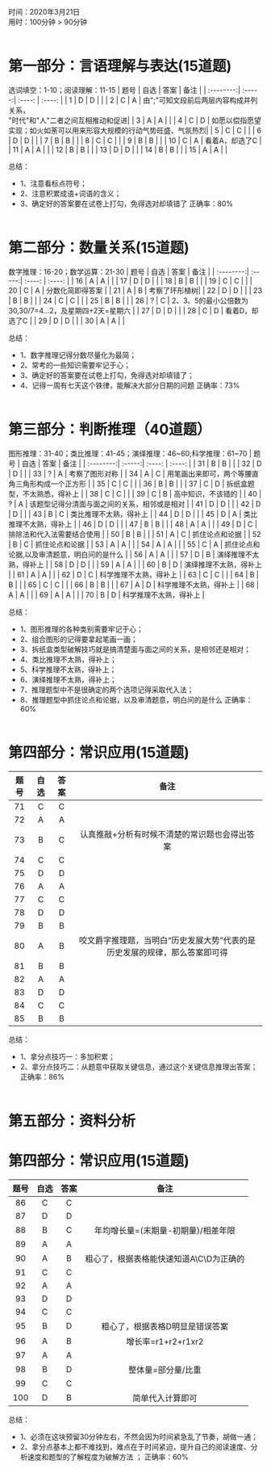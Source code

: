 时间：2020年3月21日<br>
用时：100分钟 > 90分钟<br><br>

# 第一部分：言语理解与表达(15道题)
选词填空：1-10；阅读理解：11-15
| 题号      | 自选    |  答案  |  备注   |
| :--------:| :-----:| :----: | :----:  |
| 1         | D      |   D    |         |
| 2         | C      |   A    | 由";"可知文段前后两层内容构成并列关系，<br>"时代"和"人"二者之间互相推动和促进|
| 3         | A      |   A    |         |
| 4         | C      |   D    | 如愿以偿指愿望实现；如火如荼可以用来形容大规模的行动气势旺盛、气氛热烈|
| 5         | C      |   C    |         |
| 6         | D      |   D    |         |
| 7         | B      |   B    |         |
| 8         | C      |   C    |         |
| 9         | B      |   B    |         |
| 10        | C      |   A    | 看着A，却选了C |
| 11        | A      |   A    |         |
| 12        | B      |   B    |         |
| 13        | D      |   D    |         |
| 14        | B      |   B    |         |
| 15        | A      |   A    |         |

总结：
- 1、注意看标点符号；
- 2、注意积累成语+词语的含义；
- 3、确定好的答案要在试卷上打勾，免得选对却填错了
正确率：80%<br><br>

# 第二部分：数量关系(15道题)
数字推理：16-20；数学运算：21-30
| 题号      | 自选    |  答案  |  备注   |
| :--------:| :-----:| :----: | :----:  |
| 16        | A      |   A    |         |
| 17        | D      |   D    |         |
| 18        | B      |   B    |         |
| 19        | C      |   C    |         |
| 20        | C      |   A    | 分数化简即得答案 |
| 21        | A      |   B    | 考察了环形植树|
| 22        | D      |   D    |         |
| 23        | B      |   B    |         |
| 24        | C      |   C    |         |
| 25        | B      |   B    |          |
| 26        | ?      |   C    | 2、3、5的最小公倍数为30,30/7=4...2，及星期四+2天=星期六 |
| 27        | D      |   D    |         |
| 28        | C      |   D    | 看着D，却选了C |
| 29        | D      |   D    |         |
| 30        | A      |   A    |         |

总结：
- 1、数字推理记得分数尽量化为最简；
- 2、常考的一些知识需要牢记于心；
- 3、确定好的答案要在试卷上打勾，免得选对却填错了；
- 4、记得一周有七天这个铁律，能解决大部分日期的问题
正确率：73%<br><br>

# 第三部分：判断推理（40道题）
图形推理：31-40；类比推理：41-45；演绎推理：46~60;科学推理：61~70
| 题号      | 自选    |  答案  |  备注   |
| :--------:| :-----:| :----: | :----:  |
| 31        | B      |   B    |         |
| 32        | D      |   D    |         |
| 33        | ?      |   A    | 考察了图形对称 |
| 34        | A      |   C    | 用笔画出来即可，两个等腰直角三角形构成一个正方形 |
| 35        | C      |   C    |         |
| 36        | B      |   B    |         |
| 37        | C      |   D    | 拆纸盒题型，不太熟悉，得补上 |
| 38        | C      |   C    |         |
| 39        | C      |   B    | 高中知识，不该错的 |
| 40        | ?      |   A    | 该题型记得分清面与面之间的关系，相邻或是相对 |
| 41        | D      |   D    |         |
| 42        | D      |   D    |         |
| 43        | B      |   C    | 类比推理不太熟，得补上 |
| 44        | D      |   D    |         |
| 45        | D      |   A    | 类比推理不太熟，得补上 |
| 46        | D      |   D    |         |
| 47        | B      |   B    |         |
| 48        | A      |   A    |         |
| 49        | D      |   C    | 排除法和代入法需要结合使用 |
| 50        | B      |   B    |         |
| 51        | A      |   C    | 抓住论点和论据 |
| 52        | B      |   C    | 抓住论点和论据 |
| 53        | A      |   A    |         |
| 54        | A      |   A    |         |
| 55        | C      |   A    | 抓住论点和论据,以及审清题意，明白问的是什么 |
| 56        | A      |   A    |         |
| 57        | D      |   B    | 演绎推理不太熟，得补上 |
| 58        | D      |   D    |         |
| 59        | A      |   A    |         |
| 60        | B      |   D    | 演绎推理不太熟，得补上 |
| 61        | A      |   A    |         |
| 62        | D      |   C    | 科学推理不太熟，得补上 |
| 63        | C      |   C    |         |
| 64        | B      |   B    |         |
| 65        | C      |   C    |         |
| 66        | B      |   B    |         |
| 67        | A      |   D    | 科学推理不太熟，得补上 |
| 68        | A      |   A    |         |
| 69        | A      |   A    |         |
| 70        | B      |   D    | 科学推理不太熟，得补上 |

总结：
- 1、图形推理的各种类别需要牢记于心；
- 2、组合图形的记得要拿起笔画一画；
- 3、拆纸盒类型破解技巧就是搞清楚面与面之间的关系，是相邻还是相对；
- 4、类比推理不太熟，得补上；
- 5、科学推理不太熟，得补上；
- 6、演绎推理不太熟，得补上；
- 7、推理题型中不是很确定的两个选项记得采取代入法；
- 8、推理题型中抓住论点和论据，以及审清题意，明白问的是什么
正确率：60%<br><br>

# 第四部分：常识应用(15道题)
| 题号      | 自选    |  答案  |  备注   |
| :--------:| :-----:| :----: | :----:  |
| 71        | C      |   C    |         |
| 72        | A      |   A    |         |
| 73        | B      |   C    | 认真推敲+分析有时候不清楚的常识题也会得出答案 |
| 74        | C      |   C    |         |
| 75        | D      |   D    |         |
| 76        | A      |   A    |         |
| 77        | C      |   C    |         |
| 78        | D      |   D    |         |
| 79        | B      |   B    |         |
| 80        | A      |   B    | 咬文爵字推理题，当明白“历史发展大势”代表的是历史发展的规律，那么答案即可得 |
| 81        | B      |   B    |         |
| 82        | A      |   A    |         |
| 83        | D      |   D    |         |
| 84        | C      |   C    |         |
| 85        | B      |   B    |         |

总结：
- 1、拿分点技巧一：多加积累；
- 2、拿分点技巧二：从题意中获取关键信息，通过这个关键信息推理出答案；
正确率：86%<br><br>

# 第五部分：资料分析
# 第四部分：常识应用(15道题)
| 题号      | 自选    |  答案  |  备注   |
| :--------:| :-----:| :----: | :----:  |
| 86        | C      |   C    |         |
| 87        | D      |   D    |         |
| 88        | B      |   C    | 年均增长量=(末期量-初期量)/相差年限  |
| 89        | A      |   A    |         |
| 90        | A      |   B    | 粗心了，根据表格能快速知道A\C\D为正确的 |
| 91        | C      |   C    |         |
| 92        | A      |   A    |         |
| 93        | D      |   D    |         |
| 94        | C      |   C    |         |
| 95        | B      |   D    | 粗心了，根据表格D明显是错误答案 |
| 96        | A      |   B    | 增长率=r1+r2+r1xr2 |
| 97        | A      |   A    |         |
| 98        | B      |   D    | 整体量=部分量/比重 |
| 99        | C      |   C    |         |
| 100       | D      |   B    | 简单代入计算即可 |

总结：
- 1、必须在这块预留30分钟左右，不然会因为时间紧急乱了节奏，胡做一通；
- 2、拿分点基本上都不难找到，难点在于时间紧迫，提升自己的阅读速度、分析速度和题型的了解程度为破解方法 ；
正确率：60%<br><br>
